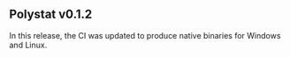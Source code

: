 ## Polystat v0.1.2

In this release, the CI was updated to produce native binaries for Windows and Linux.
